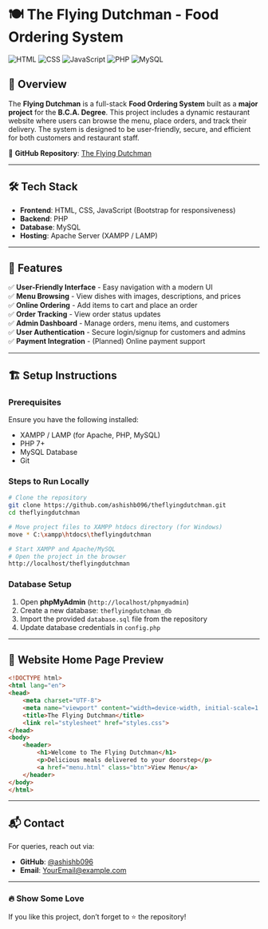 # 🍽️ The Flying Dutchman - Food Ordering System

![HTML](https://img.shields.io/badge/HTML-5-orange)
![CSS](https://img.shields.io/badge/CSS-3-blue)
![JavaScript](https://img.shields.io/badge/JavaScript-ES6-yellow)
![PHP](https://img.shields.io/badge/PHP-Backend-blue)
![MySQL](https://img.shields.io/badge/MySQL-Database-orange)

## 📌 Overview
The **Flying Dutchman** is a full-stack **Food Ordering System** built as a **major project** for the **B.C.A. Degree**. This project includes a dynamic restaurant website where users can browse the menu, place orders, and track their delivery. The system is designed to be user-friendly, secure, and efficient for both customers and restaurant staff.

📂 **GitHub Repository**: [The Flying Dutchman](https://github.com/ashishb096/theflyingdutchman)

---
## 🛠 Tech Stack
- **Frontend**: HTML, CSS, JavaScript (Bootstrap for responsiveness)
- **Backend**: PHP
- **Database**: MySQL
- **Hosting**: Apache Server (XAMPP / LAMP)

---
## 🍕 Features
✅ **User-Friendly Interface** - Easy navigation with a modern UI  
✅ **Menu Browsing** - View dishes with images, descriptions, and prices  
✅ **Online Ordering** - Add items to cart and place an order  
✅ **Order Tracking** - View order status updates  
✅ **Admin Dashboard** - Manage orders, menu items, and customers  
✅ **User Authentication** - Secure login/signup for customers and admins  
✅ **Payment Integration** - (Planned) Online payment support  

---
## 🏗 Setup Instructions
### Prerequisites
Ensure you have the following installed:
- XAMPP / LAMP (for Apache, PHP, MySQL)
- PHP 7+
- MySQL Database
- Git

### Steps to Run Locally
```sh
# Clone the repository
git clone https://github.com/ashishb096/theflyingdutchman.git
cd theflyingdutchman

# Move project files to XAMPP htdocs directory (for Windows)
move * C:\xampp\htdocs\theflyingdutchman

# Start XAMPP and Apache/MySQL
# Open the project in the browser
http://localhost/theflyingdutchman
```

### Database Setup
1. Open **phpMyAdmin** (`http://localhost/phpmyadmin`)
2. Create a new database: `theflyingdutchman_db`
3. Import the provided `database.sql` file from the repository
4. Update database credentials in `config.php`

---
## 📌 Website Home Page Preview
```html
<!DOCTYPE html>
<html lang="en">
<head>
    <meta charset="UTF-8">
    <meta name="viewport" content="width=device-width, initial-scale=1.0">
    <title>The Flying Dutchman</title>
    <link rel="stylesheet" href="styles.css">
</head>
<body>
    <header>
        <h1>Welcome to The Flying Dutchman</h1>
        <p>Delicious meals delivered to your doorstep</p>
        <a href="menu.html" class="btn">View Menu</a>
    </header>
</body>
</html>
```

---
## 📬 Contact
For queries, reach out via:
- **GitHub**: [@ashishb096](https://github.com/ashishb096)
- **Email**: [YourEmail@example.com](mailto:YourEmail@example.com)

---
### 🔥 Show Some Love
If you like this project, don’t forget to ⭐ the repository!
